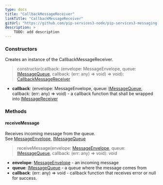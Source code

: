 ```yaml
---
type: docs
title: "CallbackMessageReceiver"
linkTitle: "CallbackMessageReceiver"
gitUrl: "https://github.com/pip-services3-node/pip-services3-messaging-node"
description: >
    TODO: add description
---
```


### Constructors
Creates an instance of the CallbackMessageReceiver.

> constructor(callback: (envelope: MessageEnvelope, queue: [IMessageQueue](../imessage_queue), callback: (err: any) => void) => void): [CallbackMessageReceiver]()

- **callback**: (envelope: MessageEnvelope, queue: [IMessageQueue](../imessage_queue), callback: (err: any) => void) -  a callback function that shall be wrapped into [IMessageReceiver](../imessage_receiver)

### Methods

#### receiveMessage
Receives incoming message from the queue.  
See [MessageEnvelope](../message_envelope), [IMessageQueue](../imessage_queue)

> receiveMessage(envelope: [MessageEnvelope](../message_envelope), queue: [IMessageQueue](../imessage_queue), callback: (err: any) => void): void

- **envelope**: [MessageEnvelope](../message_envelope) - an incoming message
- **queue**: [IMessageQueue](../imessage_queue) - a queue where the message comes from
- **callback**: (err: any) => void - callback function that receives error or null for success.
